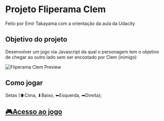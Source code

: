 # Projeto Fliperama Clem
Feito por Emir Takayama com a orientação da aula da Udacity

## Objetivo do projeto
Desenvolver um jogo via Javascript da qual o personagem tem o objetivo de chegar ao outro lado sem ser encostado por Clem (inimigo)

![Fliperama Clem Preview](./images/fliperama-clem.gif)

## Como jogar
Setas (⬆Cima, ⬇Baixo, ⬅Esquerda, ➡Direita);

## [🎮Acesso ao jogo](https://ngemir.github.io/projeto-fliperama-clem/)

